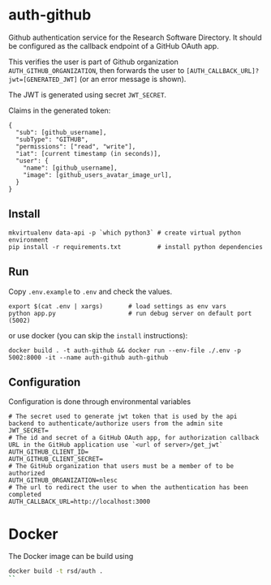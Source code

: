 # auth-github

Github authentication service for the Research Software Directory. It should be configured as the callback endpoint of a GitHub OAuth app.

This verifies the user is part of Github organization `AUTH_GITHUB_ORGANIZATION`,
then forwards the user to `[AUTH_CALLBACK_URL]?jwt=[GENERATED_JWT]` (or an
error message is shown).

The JWT is generated using secret `JWT_SECRET`.

Claims in the generated token:
```
{
  "sub": [github_username],
  "subType": "GITHUB",
  "permissions": ["read", "write"],
  "iat": [current timestamp (in seconds)],
  "user": {
    "name": [github_username],
    "image": [github_users_avatar_image_url],
  }
}
```

## Install

```
mkvirtualenv data-api -p `which python3` # create virtual python environment
pip install -r requirements.txt          # install python dependencies
```

## Run
Copy `.env.example` to `.env` and check the values.
```
export $(cat .env | xargs)       # load settings as env vars
python app.py                    # run debug server on default port (5002)
```
or use docker (you can skip the `install` instructions):
```
docker build . -t auth-github && docker run --env-file ./.env -p 5002:8000 -it --name auth-github auth-github
```

## Configuration

Configuration is done through environmental variables
```
# The secret used to generate jwt token that is used by the api backend to authenticate/authorize users from the admin site
JWT_SECRET=
# The id and secret of a GitHub OAuth app, for authorization callback URL in the GitHub application use `<url of server>/get_jwt`
AUTH_GITHUB_CLIENT_ID=
AUTH_GITHUB_CLIENT_SECRET=
# The GitHub organization that users must be a member of to be authorized
AUTH_GITHUB_ORGANIZATION=nlesc
# The url to redirect the user to when the authentication has been completed
AUTH_CALLBACK_URL=http://localhost:3000
```

# Docker

The Docker image can be build using
```bash
docker build -t rsd/auth .
``
